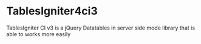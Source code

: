 # TablesIgniter4ci3
TablesIgniter CI v3 is a jQuery Datatables in server side mode library that is able to works more easily 
